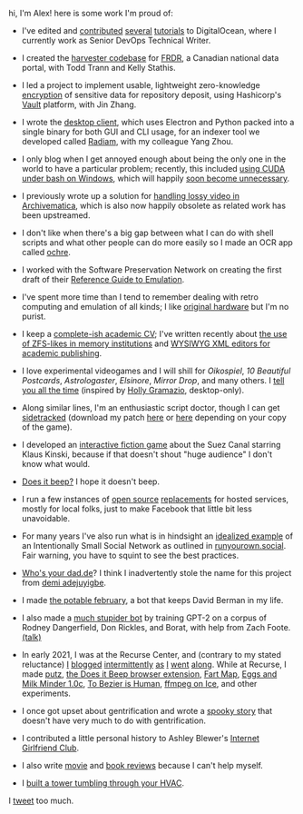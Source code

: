 hi, I'm Alex! here is some work I'm proud of:

- I've edited and [contributed](https://www.digitalocean.com/community/tutorials/how-to-set-up-a-video-streaming-server-using-nginx-rtmp-on-ubuntu-20-04) [several](https://www.digitalocean.com/community/tutorials/how-to-set-up-squid-proxy-on-ubuntu-20-04) [tutorials](https://www.digitalocean.com/community/tutorials/how-to-deploy-to-kubernetes-using-argo-cd-and-gitops) to DigitalOcean, where I currently work as Senior DevOps Technical Writer.

- I created the [harvester codebase](https://github.com/axfelix/frdr_harvest) for [FRDR](https://www.frdr-dfdr.ca/repo/), a Canadian national data portal, with Todd Trann and Kelly Stathis.

- I led a project to implement usable, lightweight zero-knowledge [encryption](https://github.com/jza201/frdr-secure-data) of sensitive data for repository deposit, using Hashicorp's [Vault](https://www.vaultproject.io/) platform, with Jin Zhang.

- I wrote the [desktop client](https://github.com/usask-rc/radiam-agent-releases/releases), which uses Electron and Python packed into a single binary for both GUI and CLI usage, for an indexer tool we developed called [Radiam](https://radiam.readthedocs.io/en/latest/), with my colleague Yang Zhou.

- I only blog when I get annoyed enough about being the only one in the world to have a particular problem; recently, this included [using CUDA under bash on Windows](cuda.md), which will happily [soon become unnecessary](https://www.theverge.com/2020/5/19/21263377/microsoft-windows-10-linux-gui-apps-gpu-acceleration-wsl-features).

- I previously wrote up a solution for [handling lossy video in Archivematica](ffv1.md), which is also now happily obsolete as related work has been upstreamed.

- I don't like when there's a big gap between what I can do with shell scripts and what other people can do more easily so I made an OCR app called [ochre](https://github.com/axfelix/ochre).

- I worked with the Software Preservation Network on creating the first draft of their [Reference Guide to Emulation](https://cocky-keller-94bd84.netlify.app/).

- I've spent more time than I tend to remember dealing with retro computing and emulation of all kinds; I like [original hardware](macs.jpg) but I'm no purist.

- I keep a [complete-ish academic CV](agarnett.pdf); I've written recently about [the use of ZFS-likes in memory institutions](papers/ipres18.pdf) and [WYSIWYG XML editors for academic publishing](https://www.ncbi.nlm.nih.gov/books/NBK425544/).

- I love experimental videogames and I will shill for *Oikospiel*, *10 Beautiful Postcards*, *Astrologaster*, *Elsinore*, *Mirror Drop*, and many others. I [tell you all the time](https://lana.whosyourdad.de) (inspired by [Holly Gramazio](https://twitter.com/hollygramazio/status/1211703711275327489), desktop-only).

- Along similar lines, I'm an enthusiastic script doctor, though I can get [sidetracked](https://youtu.be/gbFlO9WrojU) (download my patch [here](sft.vcdiff) or [here](sftr.vcdiff) depending on your copy of the game).

- I developed an [interactive fiction game](kinski.html) about the Suez Canal starring Klaus Kinski, because if that doesn't shout "huge audience" I don't know what would.

- [Does it beep?](https://doesitbeep.com) I hope it doesn't beep.

- I run a few instances of [open source](https://dukakis.ca) [replacements](https://gathio.dukakis.ca) for hosted services, mostly for local folks, just to make Facebook that little bit less unavoidable.

- For many years I've also run what is in hindsight an [idealized example](https://selectbutton.net) of an Intentionally Small Social Network as outlined in [runyourown.social](https://runyourown.social/). Fair warning, you have to squint to see the best practices.

- [Who's your dad.de](http://whosyourdad.de/)? I think I inadvertently stole the name for this project from [demi adejuyigbe](https://twitter.com/electrolemon/status/1182047291084959744?lang=en).

- I made [the potable february](https://twitter.com/potablefebruary), a bot that keeps David Berman in my life.

- I also made a [much stupider bot](https://twitter.com/WifeProblem) by training GPT-2 on a corpus of Rodney Dangerfield, Don Rickles, and Borat, with help from Zach Foote. [(talk)](https://www.twitch.tv/videos/716588929?t=0h17m39s)

- In early 2021, I was at the Recurse Center, and (contrary to my stated reluctance) [I](blagg/21-1-6.md) [blogged](blagg/21-1-8.md) [intermittently](blagg/21-1-13.md) [as](blagg/21-1-19.md) [I](blagg/21-1-25.md) [went](blagg/21-1-29.md) [along](blagg/21-2-4.md). While at Recurse, I made [putz](https://pypi.org/project/putz/), [the Does it Beep browser extension](https://github.com/axfelix/doesitbeep-ext), [Fart Map](https://usa.whosyourdad.de), [Eggs and Milk Minder 1.0c](https://github.com/axfelix/eggsandmilk), [To Bezier is Human](https://www.lexaloffle.com/bbs/?tid=41217), [ffmpeg on Ice](https://ffmpeg-on-ice.herokuapp.com/), and other experiments.

- I once got upset about gentrification and wrote a [spooky story](homecoming.html) that doesn't have very much to do with gentrification.

- I contributed a little personal history to Ashley Blewer's [Internet Girlfriend Club](https://internetgirlfriend.club/volume9/3.html).

- I also write [movie](https://letterboxd.com/cremaster6/film/ishtar/) and [book reviews](https://www.goodreads.com/review/show/3547539425) because I can't help myself.

- I [built a tower tumbling through your HVAC](https://www.youtube.com/watch?v=B4eSU1dNJA0).

I [tweet](https://twitter.com/axfelix) too much.

